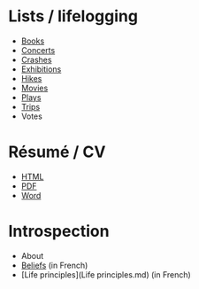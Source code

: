 # Lists / lifelogging

 * [Books](Books.md)
 * [Concerts](Concerts.md)
 * [Crashes](Crashes.md)
 * [Exhibitions](Exhibitions.md)
 * [Hikes](Hikes.md)
 * [Movies](Movies.md)
 * [Plays](Plays.md)
 * [Trips](Trips.md)
 * Votes

# Résumé / CV

 * [HTML](http://olivier.bruchez.org/ResumeOlivierBruchez.html)
 * [PDF](http://olivier.bruchez.org/ResumeOlivierBruchez.pdf)
 * [Word](http://olivier.bruchez.org/ResumeOlivierBruchez.doc)

# Introspection

 * About
 * [Beliefs](Beliefs.md) (in French)
 * [Life principles](Life principles.md) (in French)

